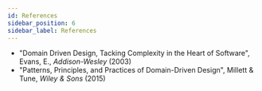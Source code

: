 ```yaml
---
id: References
sidebar_position: 6
sidebar_label: References
---
```


* "Domain Driven Design, Tacking Complexity in the Heart of Software", Evans, E., _Addison-Wesley_ (2003) 
* "Patterns, Principles, and Practices of Domain-Driven Design", Millett & Tune, _Wiley & Sons_ (2015)
